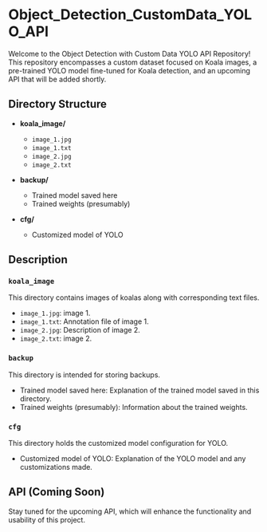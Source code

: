 # Object_Detection_CustomData_YOLO_API

Welcome to the Object Detection with Custom Data YOLO API Repository! This repository encompasses a custom dataset focused on Koala images, a pre-trained YOLO model fine-tuned for Koala detection, and an upcoming API that will be added shortly.

## Directory Structure

- **koala_image/**
  - `image_1.jpg`
  - `image_1.txt`
  - `image_2.jpg`
  - `image_2.txt`

- **backup/**
  - Trained model saved here
  - Trained weights (presumably)

- **cfg/**
  - Customized model of YOLO

## Description



### `koala_image`

This directory contains images of koalas along with corresponding text files.

- `image_1.jpg`: image 1.
- `image_1.txt`: Annotation file of  image 1.
- `image_2.jpg`: Description of image 2.
- `image_2.txt`: image 2.

### `backup`

This directory is intended for storing backups.

- Trained model saved here: Explanation of the trained model saved in this directory.
- Trained weights (presumably): Information about the trained weights.

### `cfg`

This directory holds the customized model configuration for YOLO.

- Customized model of YOLO: Explanation of the YOLO model and any customizations made.


## API (Coming Soon)

Stay tuned for the upcoming API, which will enhance the functionality and usability of this project.

